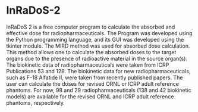 # InRaDoS-2
InRaDoS 2 is a free computer program to calculate the absorbed and effective dose for radiopharmaceuticals. The Program was developed using the Python programming language, and its GUI was developed using the tkinter module. The MIRD method was used for absorbed dose calculation. This method allows one to calculate the absorbed doses to the target organs due to the presence of radioactive material in the source organ(s). The biokinetic data of radiopharmaceuticals were taken from ICRP Publications 53 and 128. The biokinetic data for new radiopharmaceuticals, such as F-18 Alfatide II, were taken from recently published papers. The user can calculate the doses for revised ORNL or ICRP adult reference phantoms. For now, 98 and 29 radiopharmaceuticals (138 and 42 biokinetic models) are available for the revised ORNL and ICRP adult reference phantoms, respectively. 
